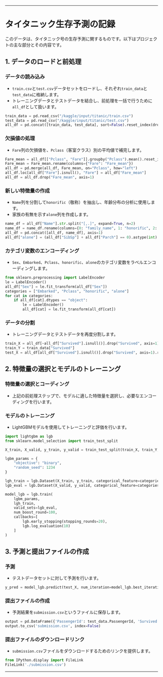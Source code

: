 
---

# タイタニック生存予測の記録

このデータは、タイタニック号の生存予測に関するものです。以下はプロジェクトの主な部分とその内容です。

## 1. データのロードと前処理

### データの読み込み
- `train.csv`と`test.csv`データセットをロードし、それぞれ`train_data`と`test_data`に格納します。
- トレーニングデータとテストデータを結合し、前処理を一括で行うために`all_df`として扱います。

```python
train_data = pd.read_csv("/kaggle/input/titanic/train.csv")
test_data = pd.read_csv("/kaggle/input/titanic/test.csv")
all_df = pd.concat([train_data, test_data], sort=False).reset_index(drop=True)
```

### 欠損値の処理
- `Fare`列の欠損値を、`Pclass`（客室クラス）別の平均値で補完します。

```python
Fare_mean = all_df[["Pclass", "Fare"]].groupby("Pclass").mean().reset_index()
Fare_mean = Fare_mean.rename(columns={"Fare": "Fare_mean"})
all_df = pd.merge(all_df, Fare_mean, on="Pclass", how="left")
all_df.loc[all_df["Fare"].isnull(), "Fare"] = all_df["Fare_mean"]
all_df = all_df.drop("Fare_mean", axis=1)
```

### 新しい特徴量の作成
- `Name`列を分割して`honorific`（敬称）を抽出し、年齢分布の分析に使用します。
- 家族の有無を示す`alone`列を作成します。

```python
name_df = all_df["Name"].str.split("[,.]", expand=True, n=2)
name_df = name_df.rename(columns={0: "family_name", 1: "honorific", 2: "name"})
all_df = pd.concat([all_df, name_df], axis=1)
all_df["alone"] = (all_df["SibSp"] + all_df["Parch"] == 0).astype(int)
```

### カテゴリ変数のエンコーディング
- `Sex`、`Embarked`、`Pclass`、`honorific`、`alone`のカテゴリ変数をラベルエンコーディングします。

```python
from sklearn.preprocessing import LabelEncoder
le = LabelEncoder()
all_df["Sex"] = le.fit_transform(all_df["Sex"])
categories = ["Embarked", "Pclass", "honorific", "alone"]
for cat in categories:
    if all_df[cat].dtypes == "object":
        le = LabelEncoder()
        all_df[cat] = le.fit_transform(all_df[cat])
```

### データの分割
- トレーニングデータとテストデータを再度分割します。

```python
train_X = all_df[~all_df["Survived"].isnull()].drop("Survived", axis=1).reset_index(drop=True)
train_Y = train_data["Survived"]
test_X = all_df[all_df["Survived"].isnull()].drop("Survived", axis=1).reset_index(drop=True)
```

## 2. 特徴量の選択とモデルのトレーニング

### 特徴量の選択とコーディング
- 上記の前処理ステップで、モデルに適した特徴量を選択し、必要なエンコーディングを行います。

### モデルのトレーニング
- LightGBMモデルを使用してトレーニングと評価を行います。

```python
import lightgbm as lgb
from sklearn.model_selection import train_test_split

X_train, X_valid, y_train, y_valid = train_test_split(train_X, train_Y, test_size=0.2)

lgbm_params = {
    "objective": "binary",
    "random_seed": 1234
}

lgh_train = lgb.Dataset(X_train, y_train, categorical_feature=categories)
lgb_eval = lgb.Dataset(X_valid, y_valid, categorical_feature=categories, reference=lgh_train)

model_lgb = lgb.train(
    lgbm_params,
    lgh_train,
    valid_sets=lgb_eval,
    num_boost_round=100,
    callbacks=[
        lgb.early_stopping(stopping_rounds=20),
        lgb.log_evaluation(10)
    ]
)
```

## 3. 予測と提出ファイルの作成

### 予測
- テストデータセットに対して予測を行います。

```python
y_pred = model_lgb.predict(test_X, num_iteration=model_lgb.best_iteration)
```

### 提出ファイルの作成
- 予測結果を`submission.csv`というファイルに保存します。

```python
output = pd.DataFrame({'PassengerId': test_data.PassengerId, 'Survived': np.round(y_pred).astype(int)})
output.to_csv('submission.csv', index=False)
```

### 提出ファイルのダウンロードリンク
- `submission.csv`ファイルをダウンロードするためのリンクを提供します。

```python
from IPython.display import FileLink
FileLink('./submission.csv')
```

---
